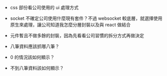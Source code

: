 - css 部份看公司使用的 ui 處理方式
- socket 不確定公司使用什麼現有套件？不過 websocket 較底層，就選擇使用原生來處理，讓公司知道我怎麼分層封裝以及與 react 做結合
- 元件暫且不做多餘的封裝，因為先看看公司習慣的拆分方式再做決定

- 八筆資料應該抓哪八筆？
- 0 的情況該如何顯示？
- 不到八筆資料該如何顯示？
